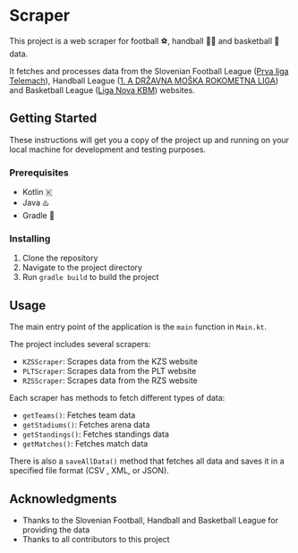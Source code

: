 # Scraper

This project is a web scraper for football ⚽, handball 🤾‍♂️ and basketball 🏀 data.

It fetches and processes data from the Slovenian Football
League ([Prva liga Telemach](https://www.prvaliga.si/tekmovanja/?id_menu=101)),
Handball
League ([1. A DRŽAVNA MOŠKA ROKOMETNA LIGA](https://livestat.rokometna-zveza.si/#/liga/1155/sezona/70/lestvica))
and Basketball League ([Liga Nova KBM](https://www.eurobasket.com/Slovenia/basketball-Liga-Nova-KBM.aspx)) websites.

## Getting Started

These instructions will get you a copy of the project up and running on your local machine for development and testing
purposes.

### Prerequisites

- Kotlin 🇰
- Java ♨️
- Gradle 🐘

### Installing

1. Clone the repository
2. Navigate to the project directory
3. Run `gradle build` to build the project

## Usage

The main entry point of the application is the `main` function in `Main.kt`.

The project includes several scrapers:

- `KZSScraper`: Scrapes data from the KZS website
- `PLTScraper`: Scrapes data from the PLT website
- `RZSScraper`: Scrapes data from the RZS website

Each scraper has methods to fetch different types of data:

- `getTeams()`: Fetches team data
- `getStadiums()`: Fetches arena data
- `getStandings()`: Fetches standings data
- `getMatches()`: Fetches match data

There is also a `saveAllData()` method that fetches all data and saves it in a specified file format (CSV , XML, or
JSON).

## Acknowledgments

- Thanks to the Slovenian Football, Handball and Basketball League for providing the data
- Thanks to all contributors to this project